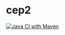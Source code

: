 # cep2

[![Java CI with Maven](https://github.com/felipebonadio/cep2/actions/workflows/maven.yml/badge.svg)](https://github.com/felipebonadio/cep2/actions/workflows/maven.yml)
